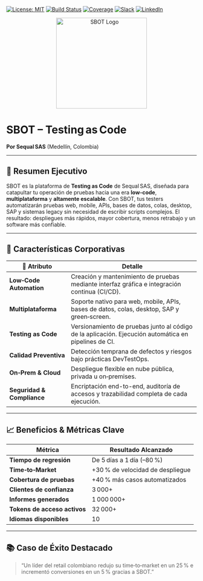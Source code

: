 <!-- ======================= -->
<!--        BADGES          -->
<!-- ======================= -->
[![License: MIT](https://img.shields.io/badge/License-MIT-blue.svg)](LICENSE) [![Build Status](https://img.shields.io/badge/build-passing-brightgreen)]() [![Coverage](https://img.shields.io/badge/coverage-95%25-green)]() [![Slack](https://img.shields.io/badge/chat-Slack-4A154B.svg)]() [![LinkedIn](https://img.shields.io/badge/LinkedIn-%40SequalSAS-blue.svg)](https://www.linkedin.com/company/sequal-sas/)

<!-- ======================= -->
<!--       HEADER IMAGE     -->
<!-- ======================= -->
<p align="center">
  <img src="https://www.sbot.co/static/media/logo-sbot.123abc.png" alt="SBOT Logo" width="240"/>
</p>

# SBOT – Testing as Code  
**Por Sequal SAS** (Medellín, Colombia)

---

## 🚀 Resumen Ejecutivo  
SBOT es la plataforma de **Testing as Code** de Sequal SAS, diseñada para catapultar tu operación de pruebas hacia una era **low‑code**, **multiplataforma** y **altamente escalable**. Con SBOT, tus testers automatizarán pruebas web, mobile, APIs, bases de datos, colas, desktop, SAP y sistemas legacy sin necesidad de escribir scripts complejos. El resultado: despliegues más rápidos, mayor cobertura, menos retrabajo y un software más confiable.

---

## 🎯 Características Corporativas

| 🌟 Atributo             | Detalle                                                                                                                                         |
|-------------------------|-------------------------------------------------------------------------------------------------------------------------------------------------|
| **Low‑Code Automation** | Creación y mantenimiento de pruebas mediante interfaz gráfica e integración continua (CI/CD).                                                     |
| **Multiplataforma**     | Soporte nativo para web, mobile, APIs, bases de datos, colas, desktop, SAP y green‑screen.                                                       |
| **Testing as Code**     | Versionamiento de pruebas junto al código de la aplicación. Ejecución automática en pipelines de CI.                                             |
| **Calidad Preventiva**  | Detección temprana de defectos y riesgos bajo prácticas DevTestOps.                                                                              |
| **On‑Prem & Cloud**     | Despliegue flexible en nube pública, privada u on‑premises.                                                                                     |
| **Seguridad & Compliance** | Encriptación end-to-end, auditoría de accesos y trazabilidad completa de cada ejecución.                                                       |

---

## 📈 Beneficios & Métricas Clave

| Métrica                                       | Resultado Alcanzado                     |
|-----------------------------------------------|-----------------------------------------|
| **Tiempo de regresión**                       | De 5 días a 1 día (–80 %)               |
| **Time‑to‑Market**                            | +30 % de velocidad de despliegue        |
| **Cobertura de pruebas**                      | +40 % más casos automatizados           |
| **Clientes de confianza**                     | 3 000+                                  |
| **Informes generados**                        | 1 000 000+                              |
| **Tokens de acceso activos**                  | 32 000+                                 |
| **Idiomas disponibles**                       | 10                                      |

---

## 📚 Caso de Éxito Destacado  
> “Un líder del retail colombiano redujo su time‑to‑market en un 25 % e incrementó conversiones en un 5 % gracias a SBOT.”  
